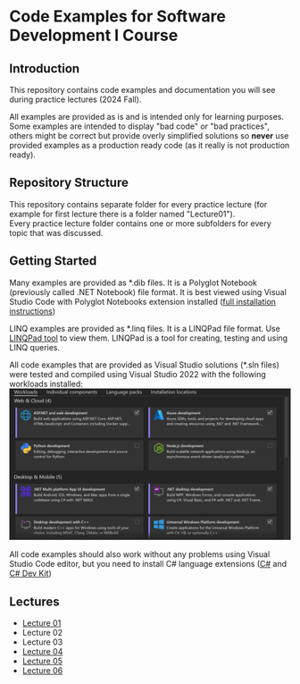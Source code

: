 # Code Examples for Software Development I Course

## Introduction

This repository contains code examples and documentation you will see during practice lectures (2024 Fall).  

All examples are provided as is and is intended only for learning purposes. Some examples are intended to display "bad code" or "bad practices", others might be correct but provide overly simplified solutions so **never** use provided examples as a production ready code (as it really is not production ready).

## Repository Structure

This repository contains separate folder for every practice lecture (for example for first lecture there is a folder named "Lecture01").  
Every practice lecture folder contains one or more subfolders for every topic that was discussed.

## Getting Started

Many examples are provided as *.dib files. It is a Polyglot Notebook (previously called .NET Notebook) file format. It is best viewed using Visual Studio Code with Polyglot Notebooks extension installed ([full installation instructions](https://marketplace.visualstudio.com/items?itemName=ms-dotnettools.dotnet-interactive-vscode))

LINQ examples are provided as *.linq files. It is a LINQPad file format. Use [LINQPad tool](https://www.linqpad.net/Download.aspx) to view them. LINQPad is a tool for creating, testing and using LINQ queries.

All code examples that are provided as Visual Studio solutions (*.sln files) were tested and compiled using Visual Studio 2022 with the following workloads installed:
![workloads](images/vs_install.png)

All code examples should also work without any problems using Visual Studio Code editor, but you need to install C# language extensions ([C#](https://marketplace.visualstudio.com/items?itemName=ms-dotnettools.csharp) and [C# Dev Kit](https://marketplace.visualstudio.com/items?itemName=ms-dotnettools.csdevkit))

## Lectures

- [Lecture 01](Lecture01/README.md)
- Lecture 02
- Lecture 03
- [Lecture 04](Lecture04/README.md)
- [Lecture 05](Lecture05/README.md)
- [Lecture 06](Lecture06/README.md)
